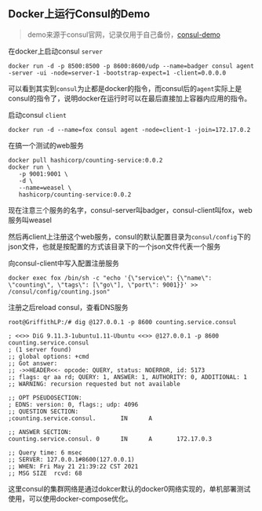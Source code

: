 ## Docker上运行Consul的Demo

> demo来源于consul官网，记录仅用于自己备份，[consul-demo](https://learn.hashicorp.com/tutorials/consul/docker-container-agents?in=consul/docker)

在docker上启动consul `server`

```shell
docker run -d -p 8500:8500 -p 8600:8600/udp --name=badger consul agent -server -ui -node=server-1 -bootstrap-expect=1 -client=0.0.0.0
```

可以看到其实到``consul``为止都是docker的指令，而consul后的`agent`实际上是consul的指令了，说明docker在运行时可以在最后直接加上容器内应用的指令。

启动consul `client`

```shell
docker run -d --name=fox consul agent -node=client-1 -join=172.17.0.2
```

在搞一个测试的web服务

```shell
docker pull hashicorp/counting-service:0.0.2
docker run \
   -p 9001:9001 \
   -d \
   --name=weasel \
   hashicorp/counting-service:0.0.2
```

现在注意三个服务的名字，consul-server叫badger，consul-client叫fox，web服务叫weasel

然后再client上注册这个web服务，consul的默认配置目录为`consul/config`下的json文件，也就是按配置的方式该目录下的一个json文件代表一个服务

向consul-client中写入配置注册服务

```shell
docker exec fox /bin/sh -c "echo '{\"service\": {\"name\": \"counting\", \"tags\": [\"go\"], \"port\": 9001}}' >> /consul/config/counting.json"
```

注册之后reload consul，查看DNS服务

```shell
root@GriffithLP:/# dig @127.0.0.1 -p 8600 counting.service.consul

; <<>> DiG 9.11.3-1ubuntu1.11-Ubuntu <<>> @127.0.0.1 -p 8600 counting.service.consul
; (1 server found)
;; global options: +cmd
;; Got answer:
;; ->>HEADER<<- opcode: QUERY, status: NOERROR, id: 5173
;; flags: qr aa rd; QUERY: 1, ANSWER: 1, AUTHORITY: 0, ADDITIONAL: 1
;; WARNING: recursion requested but not available

;; OPT PSEUDOSECTION:
; EDNS: version: 0, flags:; udp: 4096
;; QUESTION SECTION:
;counting.service.consul.       IN      A

;; ANSWER SECTION:
counting.service.consul. 0      IN      A       172.17.0.3

;; Query time: 6 msec
;; SERVER: 127.0.0.1#8600(127.0.0.1)
;; WHEN: Fri May 21 21:39:22 CST 2021
;; MSG SIZE  rcvd: 68
```

这里consul的集群网络是通过dokcer默认的docker0网络实现的，单机部署测试使用，可以使用docker-compose优化。